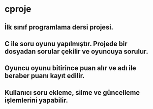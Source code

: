# cproje
## İlk sınıf programlama dersi projesi.
## C ile soru oyunu yapılmıştır. Projede bir dosyadan sorular çekilir ve oyuncuya sorulur.
## Oyuncu oyunu bitirince puan alır ve adı ile beraber puanı kayıt edilir.
## Kullanıcı soru ekleme, silme ve güncelleme işlemlerini yapabilir.

